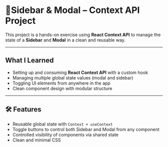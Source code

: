 # 🧰Sidebar & Modal – Context API Project

This project is a hands-on exercise using **React Context API** to manage the state of a **Sidebar** and **Modal** in a clean and reusable way.

---

## What I Learned

- Setting up and consuming **React Context API** with a custom hook
- Managing multiple global state values (modal and sidebar)
- Toggling UI elements from anywhere in the app
- Clean component design with modular structure

---

## 🛠️ Features

- Reusable global state with `Context + useContext`
- Toggle buttons to control both Sidebar and Modal from any component
- Controlled visibility of components via shared state
- Clean and minimal CSS

